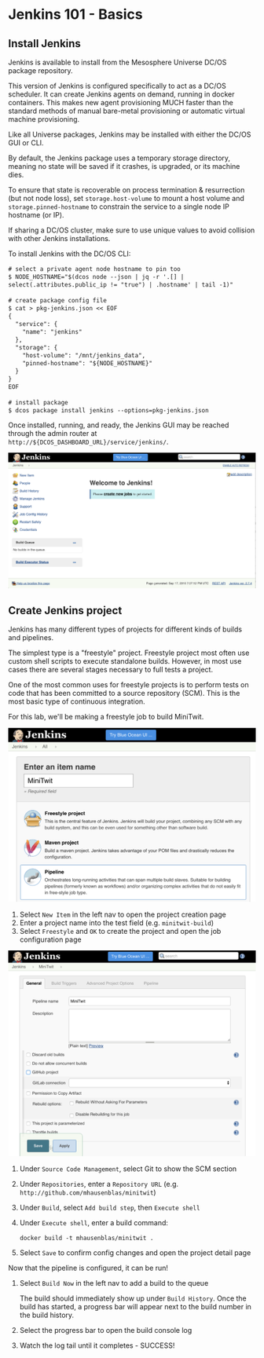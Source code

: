 # Jenkins 101 - Basics

## Install Jenkins

Jenkins is available to install from the Mesosphere Universe DC/OS package repository.

This version of Jenkins is configured specifically to act as a DC/OS scheduler. It can create Jenkins agents on demand, running in docker containers. This makes new agent provisioning MUCH faster than the standard methods of manual bare-metal provisioning or automatic virtual machine provisioning.

Like all Universe packages, Jenkins may be installed with either the DC/OS GUI or CLI.

By default, the Jenkins package uses a temporary storage directory, meaning no state will be saved if it crashes, is upgraded, or its machine dies.

To ensure that state is recoverable on process termination & resurrection (but not node loss), set `storage.host-volume` to mount a host volume and `storage.pinned-hostname` to constrain the service to a single node IP hostname (or IP).

If sharing a DC/OS cluster, make sure to use unique values to avoid collision with other Jenkins installations.

To install Jenkins with the DC/OS CLI:

```
# select a private agent node hostname to pin too
$ NODE_HOSTNAME="$(dcos node --json | jq -r '.[] | select(.attributes.public_ip != "true") | .hostname' | tail -1)"

# create package config file
$ cat > pkg-jenkins.json << EOF
{
  "service": {
    "name": "jenkins"
  },
  "storage": {
    "host-volume": "/mnt/jenkins_data",
    "pinned-hostname": "${NODE_HOSTNAME}"
  }
}
EOF

# install package
$ dcos package install jenkins --options=pkg-jenkins.json
```

Once installed, running, and ready, the Jenkins GUI may be reached through the admin router at `http://${DCOS_DASHBOARD_URL}/service/jenkins/`.

![Jenkins Dashboard](images/jenkins-fresh-install.png)

## Create Jenkins project

Jenkins has many different types of projects for different kinds of builds and pipelines.

The simplest type is a "freestyle" project.
Freestyle project most often use custom shell scripts to execute standalone builds.
However, in most use cases there are several stages necessary to full tests a project.

One of the most common uses for freestyle projects is to perform tests on code that has been committed to a source repository (SCM). This is the most basic type of continuous integration.

For this lab, we'll be making a freestyle job to build MiniTwit.

![Jenkins Project Creation](images/jenkins-project-create-pipeline.png)

1. Select `New Item` in the left nav to open the project creation page
1. Enter a project name into the test field (e.g. `minitwit-build`)
1. Select `Freestyle` and `OK` to create the project and open the job configuration page

![Jenkins Job Configuration](images/jenkins-job-config.png)

1. Under `Source Code Management`, select Git to show the SCM section
1. Under `Repositories`, enter a `Repository URL` (e.g. `http://github.com/mhausenblas/minitwit`)
1. Under `Build`, select `Add build step`, then `Execute shell`
1. Under `Execute shell`, enter a build command:

    ```
    docker build -t mhausenblas/minitwit .
    ```
1. Select `Save` to confirm config changes and open the project detail page

Now that the pipeline is configured, it can be run!

1. Select `Build Now` in the left nav to add a build to the queue

    The build should immediately show up under `Build History`.
    Once the build has started, a progress bar will appear next to the build number in the build history.
1. Select the progress bar to open the build console log
1. Watch the log tail until it completes - SUCCESS!

